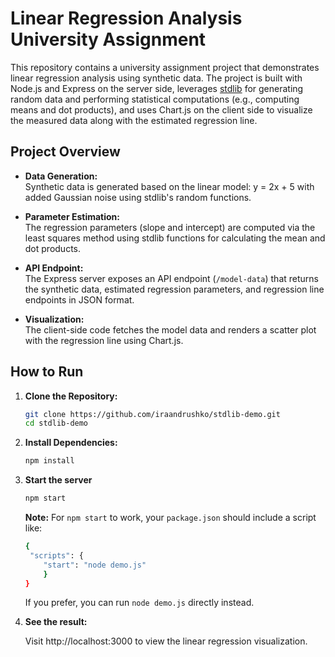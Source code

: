 # Linear Regression Analysis University Assignment

This repository contains a university assignment project that demonstrates linear regression analysis using synthetic data. The project is built with Node.js and Express on the server side, leverages [stdlib](https://github.com/stdlib-js/stdlib) for generating random data and performing statistical computations (e.g., computing means and dot products), and uses Chart.js on the client side to visualize the measured data along with the estimated regression line.


## Project Overview

- **Data Generation:**  
  Synthetic data is generated based on the linear model:
  y = 2x + 5 with added Gaussian noise using stdlib's random functions.

- **Parameter Estimation:**  
The regression parameters (slope and intercept) are computed via the least squares method using stdlib functions for calculating the mean and dot products.

- **API Endpoint:**  
The Express server exposes an API endpoint (`/model-data`) that returns the synthetic data, estimated regression parameters, and regression line endpoints in JSON format.

- **Visualization:**  
The client-side code fetches the model data and renders a scatter plot with the regression line using Chart.js.


## How to Run

1. **Clone the Repository:**

   ```bash
   git clone https://github.com/iraandrushko/stdlib-demo.git
   cd stdlib-demo
    ```
2. **Install Dependencies:**
    ```bash
    npm install
    ```
3. **Start the server**
    ```bash
    npm start
    ```
    **Note:** For ```npm start``` to work, your ```package.json``` should include a script like:

    ```bash 
   {
     "scripts": {
        "start": "node demo.js"
        }
   }
    ```
    If you prefer, you can run ```node demo.js``` directly instead.
4. **See the result:**
 
    Visit http://localhost:3000 to view the linear regression visualization.

